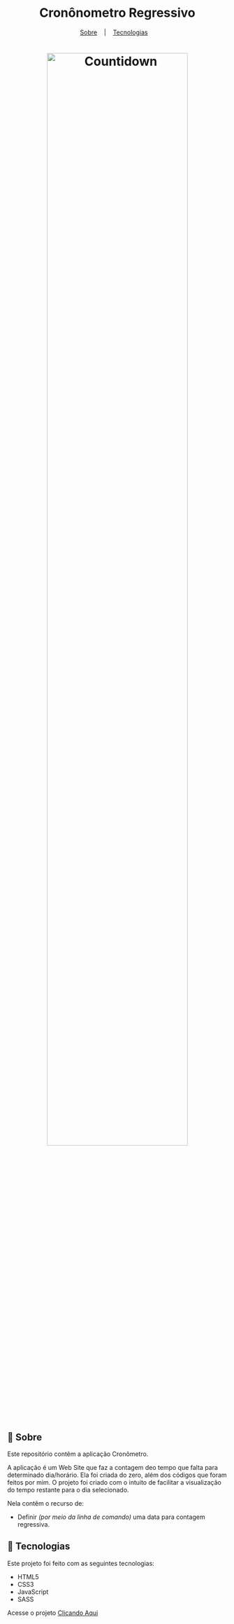 <h1 align="center">Cronônometro Regressivo</h1>

<p align="center">
  <a href="#book-sobre">Sobre</a>
  &nbsp;&nbsp;&nbsp;|&nbsp;&nbsp;&nbsp;
  <a href="#hammer-tecnologias">Tecnologias</a>
  &nbsp;&nbsp;&nbsp;
<p>

<h1 align="center" display="flex">
  <img src="https://user-images.githubusercontent.com/80855598/147369404-a8fb189e-fa54-41de-9ab5-e29b0e392b2c.png" width="80%" alt="Countidown" title="Countidown">
</h1>

## :book: Sobre
Este repositório contêm a aplicação Cronômetro.

A aplicação é um Web Site que faz a contagem deo tempo que falta para determinado dia/horário.
Ela foi criada do zero, além dos códigos que foram feitos por mim.
O projeto foi criado com o intuito de facilitar a visualização do tempo restante para o dia selecionado.

Nela contêm o recurso de: 
- Definir *(por meio da linha de comando)* uma data para contagem regressiva.

## :hammer: Tecnologias
Este projeto foi feito com as seguintes tecnologias:
- HTML5
- CSS3
- JavaScript 
- SASS

Acesse o projeto [Clicando Aqui](https://jhonlsn.github.io/Countidown/) 